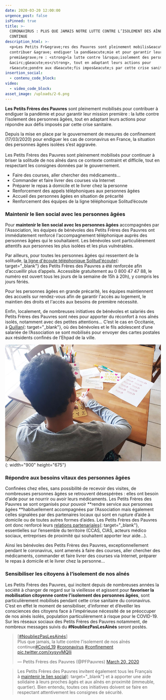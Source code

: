 ```yaml
---
date: 2020-03-20 12:00:00
urgence_post: false
isPinned: true
title: >-
  CORONAVIRUS : PLUS QUE JAMAIS NOTRE LUTTE CONTRE L’ISOLEMENT DES AÎNÉS
  CONTINUE
description_html: >-
  <p>Les Petits Fr&egrave;res des Pauvres sont pleinement mobilis&eacute;s pour
  contribuer &agrave; endiguer la pand&eacute;mie et pour garantir leur mission
  premi&egrave;re : <strong>la lutte contre l&rsquo;isolement des personnes
  &acirc;g&eacute;es</strong>, tout en adaptant leurs actions pour
  r&eacute;pondre aux d&eacute;fis impos&eacute;s par cette crise sanitaire.</p>
insertion_social:
  - contenu_code_block:
video:
  - video_code_block:
asset_image: /uploads/2-6.png
---
```


**Les Petits Fr&egrave;res des Pauvres** sont pleinement mobilis&eacute;s pour contribuer &agrave; endiguer la pand&eacute;mie et pour garantir leur mission premi&egrave;re : la lutte contre l’isolement des personnes &acirc;g&eacute;es, tout en adaptant leurs actions pour r&eacute;pondre aux d&eacute;fis impos&eacute;s par cette crise sanitaire.

Depuis la mise en place par le gouvernement de mesures de confinement (17/03/2020) pour endiguer les cas de coronavirus en France, la situation des personnes &acirc;g&eacute;es isol&eacute;es s’est aggrav&eacute;e.&nbsp;<br>&nbsp;<br>Les Petits Fr&egrave;res des Pauvres sont pleinement mobilis&eacute;s pour continuer &agrave; briser la solitude de nos a&icirc;n&eacute;s dans ce contexte contraint et difficile, tout en respectant les consignes donn&eacute;es par le gouvernement.

* Faire des courses, aller chercher des m&eacute;dicaments…&nbsp;
* Commander et faire livrer des courses via Internet&nbsp;
* Pr&eacute;parer le repas &agrave; domicile et le livrer chez la personne&nbsp;
* Renforcement des appels t&eacute;l&eacute;phoniques aux personnes &acirc;g&eacute;es
* Accueil des personnes &acirc;g&eacute;es en situation de pr&eacute;carit&eacute;
* Renforcement des &eacute;quipes de la ligne t&eacute;l&eacute;phonique Solitud’&eacute;coute

### Maintenir le lien social avec les personnes &acirc;g&eacute;es &nbsp;

Pour&nbsp;**maintenir le lien social avec les personnes &acirc;g&eacute;es**&nbsp;accompagn&eacute;es par l'Association, les &eacute;quipes de b&eacute;n&eacute;voles des Petits Fr&egrave;res des Pauvres ont imm&eacute;diatement renforc&eacute; l'accompagnement t&eacute;l&eacute;phonique aupr&egrave;s des personnes &acirc;g&eacute;es qui le souhaitaient. Les b&eacute;n&eacute;voles sont particuli&egrave;rement attentifs aux personnes les plus isol&eacute;es et les plus vuln&eacute;rables.

Par ailleurs, pour toutes les personnes &acirc;g&eacute;es qui ressentent de la solitude,&nbsp;[la ligne d'&eacute;coute t&eacute;l&eacute;phonique Solitud'&eacute;coute](https://www.petitsfreresdespauvres.fr/nos-actions/apporter-une-presence/ecoute-anonyme){: target="_blank"}&nbsp;des Petits Fr&egrave;res des Pauvres a &eacute;t&eacute; renforc&eacute;e afin d’accueillir plus d’appels. Accessible gratuitement au 0 800 47 47 88, le num&eacute;ro est ouvert tous les jours de la semaine de 15h &agrave; 20h), y compris les jours f&eacute;ri&eacute;s.

Pour les personnes &acirc;g&eacute;es en grande pr&eacute;carit&eacute;, les &eacute;quipes maintiennent des accueils sur rendez-vous afin de garantir l'acc&egrave;s au logement, le maintien des droits et l'acc&egrave;s aux besoins de premi&egrave;re n&eacute;cessit&eacute;.

Enfin, localement, de nombreuses initiatives de b&eacute;n&eacute;voles et salari&eacute;s des Petits Fr&egrave;res des Pauvres sont n&eacute;es pour apporter du r&eacute;confort &agrave; nos a&icirc;n&eacute;s isol&eacute;s, notamment avec des petites attentions… C’est le cas en Occitanie, &agrave;&nbsp;[Quillan](https://www.petitsfreresdespauvres.fr/nos-implantations/les-petits-freres-des-pauvres-de-quillan){: target="_blank"}, o&ugrave; des b&eacute;n&eacute;voles et le fils adolescent d’une salari&eacute;e de l’Association se sont mobilis&eacute;s pour envoyer des cartes postales aux r&eacute;sidents confin&eacute;s de l’Ehpad de la ville.&nbsp;

![](/uploads/cartes-postales-vieux-900-1.jpg){: width="900" height="675"}

### R&eacute;pondre aux besoins vitaux des personnes &acirc;g&eacute;es&nbsp;

Confin&eacute;es chez elles, sans possibilit&eacute; de recevoir des visites, de nombreuses personnes &acirc;g&eacute;es se retrouvent d&eacute;sesp&eacute;r&eacute;es : elles ont besoin d’aide pour se nourrir ou avoir leurs m&eacute;dicaments. Les Petits Fr&egrave;res des Pauvres se sont organis&eacute;s pour pouvoir&nbsp;**rendre service aux personnes &acirc;g&eacute;es&nbsp;**habituellement accompagn&eacute;es par l’Association mais &eacute;galement celles signal&eacute;es par des partenaires locaux qui sont en rupture d’aide &agrave; domicile ou de toutes autres formes d’aides. Les Petits Fr&egrave;res des Pauvres ont donc renforc&eacute; leurs&nbsp;[relations partenariales](https://www.petitsfreresdespauvres.fr/jagis/partenariat-et-mecenat){: target="_blank"}, essentielles sur l’ensemble du territoire (CCAS, CIAS, acteurs m&eacute;dico sociaux, entreprises de proximit&eacute; qui souhaitent apporter leur aide…).

Ainsi les b&eacute;n&eacute;voles des Petits Fr&egrave;res des Pauvres, exceptionnellement pendant le coronavirus, sont amen&eacute;s &agrave; faire des courses, aller chercher des m&eacute;dicaments, commander et faire livrer des courses via Internet, pr&eacute;parer le repas &agrave; domicile et le livrer chez la personne…

### Sensibiliser les citoyens &agrave; l’isolement de nos a&icirc;n&eacute;s

Les Petits Fr&egrave;res des Pauvres, qui incitent depuis de nombreuses ann&eacute;es la soci&eacute;t&eacute; &agrave; changer de regard sur la vieillesse et agissent pour&nbsp;**favoriser la mobilisation citoyenne contre l'isolement des personnes &acirc;g&eacute;es**, sont particuli&egrave;rement mobilis&eacute;s pendant cette crise sanitaire du coronavirus. C’est en effet le moment de sensibiliser, d’informer et d’&eacute;veiller les consciences des citoyens face &agrave; l’imp&eacute;rieuse n&eacute;cessit&eacute; de se pr&eacute;occuper de nos ain&eacute;s isol&eacute;s, population particuli&egrave;rement &agrave; risque pour le COVID-19. Sur les r&eacute;seaux sociaux des Petits Fr&egrave;res des Pauvres notamment, de nombreux messages suivis du&nbsp;**\#NoubliezPasLesAin&eacute;s**&nbsp;seront post&eacute;s.&nbsp;

<blockquote class="twitter-tweet"><p lang="fr" dir="ltr">[<a href="https://twitter.com/hashtag/NoubliezPasLesAin%C3%A9s?src=hash&amp;ref_src=twsrc%5Etfw">#NoubliezPasLesAinés</a>]<br>Plus que jamais, la lutte contre l&#39;isolement de nos aînés continue<a href="https://twitter.com/hashtag/Covid_19?src=hash&amp;ref_src=twsrc%5Etfw">#Covid_19</a> <a href="https://twitter.com/hashtag/coronavirus?src=hash&amp;ref_src=twsrc%5Etfw">#coronavirus</a> <a href="https://twitter.com/hashtag/confinement?src=hash&amp;ref_src=twsrc%5Etfw">#confinement</a> <a href="https://t.co/xysyvMQlli">pic.twitter.com/xysyvMQlli</a></p>&mdash; Petits Frères des Pauvres (@PFPauvres) <a href="https://twitter.com/PFPauvres/status/1241030491593031681?ref_src=twsrc%5Etfw">March 20, 2020</a></blockquote> <script async src="https://platform.twitter.com/widgets.js" charset="utf-8"></script>

> Les Petits Fr&egrave;res des Pauvres invitent &eacute;galement tous les Fran&ccedil;ais &agrave;&nbsp;[maintenir le lien social](https://www.petitsfreresdespauvres.fr/informer/nos-actualites/comment-maintenir-le-lien-avec-les-personnes-agees-malgre-le-coronavirus){: target="_blank"}&nbsp;et &agrave; apporter une aide solidaire &agrave; leurs proches &acirc;g&eacute;s et aux a&icirc;n&eacute;s en proximit&eacute; (immeuble, quartier). Bien entendu, toutes ces initiatives doivent se faire en respectant attentivement les consignes de s&eacute;curit&eacute;.